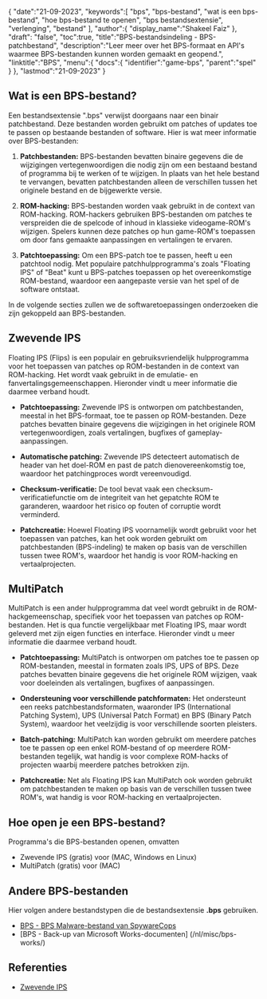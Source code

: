 {
"date":"21-09-2023",
   "keywords":[
"bps",
"bps-bestand",
"wat is een bps-bestand",
"hoe bps-bestand te openen",
"bps bestandsextensie",
"verlenging",
"bestand"
],
   "author":{
"display_name":"Shakeel Faiz"
},
"draft": "false",
"toc":true,
"title":"BPS-bestandsindeling - BPS-patchbestand",
   "description":"Leer meer over het BPS-formaat en API's waarmee BPS-bestanden kunnen worden gemaakt en geopend.",
"linktitle":"BPS",
   "menu":{
      "docs":{
         "identifier":"game-bps",
"parent":"spel"
}
},
"lastmod":"21-09-2023"
}

## Wat is een BPS-bestand?

Een bestandsextensie ".bps" verwijst doorgaans naar een binair patchbestand. Deze bestanden worden gebruikt om patches of updates toe te passen op bestaande bestanden of software. Hier is wat meer informatie over BPS-bestanden:

1. **Patchbestanden:** BPS-bestanden bevatten binaire gegevens die de wijzigingen vertegenwoordigen die nodig zijn om een bestaand bestand of programma bij te werken of te wijzigen. In plaats van het hele bestand te vervangen, bevatten patchbestanden alleen de verschillen tussen het originele bestand en de bijgewerkte versie.

2. **ROM-hacking:** BPS-bestanden worden vaak gebruikt in de context van ROM-hacking. ROM-hackers gebruiken BPS-bestanden om patches te verspreiden die de spelcode of inhoud in klassieke videogame-ROM's wijzigen. Spelers kunnen deze patches op hun game-ROM's toepassen om door fans gemaakte aanpassingen en vertalingen te ervaren.

3. **Patchtoepassing:** Om een BPS-patch toe te passen, heeft u een patchtool nodig. Met populaire patchhulpprogramma's zoals "Floating IPS" of "Beat" kunt u BPS-patches toepassen op het overeenkomstige ROM-bestand, waardoor een aangepaste versie van het spel of de software ontstaat.

In de volgende secties zullen we de softwaretoepassingen onderzoeken die zijn gekoppeld aan BPS-bestanden.

## Zwevende IPS

Floating IPS (Flips) is een populair en gebruiksvriendelijk hulpprogramma voor het toepassen van patches op ROM-bestanden in de context van ROM-hacking. Het wordt vaak gebruikt in de emulatie- en fanvertalingsgemeenschappen. Hieronder vindt u meer informatie die daarmee verband houdt.

- **Patchtoepassing:** Zwevende IPS is ontworpen om patchbestanden, meestal in het BPS-formaat, toe te passen op ROM-bestanden. Deze patches bevatten binaire gegevens die wijzigingen in het originele ROM vertegenwoordigen, zoals vertalingen, bugfixes of gameplay-aanpassingen.

- **Automatische patching:** Zwevende IPS detecteert automatisch de header van het doel-ROM en past de patch dienovereenkomstig toe, waardoor het patchingproces wordt vereenvoudigd.

- **Checksum-verificatie:** De tool bevat vaak een checksum-verificatiefunctie om de integriteit van het gepatchte ROM te garanderen, waardoor het risico op fouten of corruptie wordt verminderd.

- **Patchcreatie:** Hoewel Floating IPS voornamelijk wordt gebruikt voor het toepassen van patches, kan het ook worden gebruikt om patchbestanden (BPS-indeling) te maken op basis van de verschillen tussen twee ROM's, waardoor het handig is voor ROM-hacking en vertaalprojecten.

## MultiPatch

MultiPatch is een ander hulpprogramma dat veel wordt gebruikt in de ROM-hackgemeenschap, specifiek voor het toepassen van patches op ROM-bestanden. Het is qua functie vergelijkbaar met Floating IPS, maar wordt geleverd met zijn eigen functies en interface. Hieronder vindt u meer informatie die daarmee verband houdt.

- **Patchtoepassing:** MultiPatch is ontworpen om patches toe te passen op ROM-bestanden, meestal in formaten zoals IPS, UPS of BPS. Deze patches bevatten binaire gegevens die het originele ROM wijzigen, vaak voor doeleinden als vertalingen, bugfixes of aanpassingen.

- **Ondersteuning voor verschillende patchformaten:** Het ondersteunt een reeks patchbestandsformaten, waaronder IPS (International Patching System), UPS (Universal Patch Format) en BPS (Binary Patch System), waardoor het veelzijdig is voor verschillende soorten pleisters.

- **Batch-patching:** MultiPatch kan worden gebruikt om meerdere patches toe te passen op een enkel ROM-bestand of op meerdere ROM-bestanden tegelijk, wat handig is voor complexe ROM-hacks of projecten waarbij meerdere patches betrokken zijn.

- **Patchcreatie:** Net als Floating IPS kan MultiPatch ook worden gebruikt om patchbestanden te maken op basis van de verschillen tussen twee ROM's, wat handig is voor ROM-hacking en vertaalprojecten.

## Hoe open je een BPS-bestand?

Programma's die BPS-bestanden openen, omvatten

- Zwevende IPS (gratis) voor (MAC, Windows en Linux)
- MultiPatch (gratis) voor (MAC)

## Andere BPS-bestanden

Hier volgen andere bestandstypen die de bestandsextensie **.bps** gebruiken.

- [BPS - BPS Malware-bestand van SpywareCops](/nl/misc/bps-malware/)
- [BPS - Back-up van Microsoft Works-documenten] (/nl/misc/bps-works/)

## Referenties
* [Zwevende IPS](https://www.gamebrew.org/wiki/Floating_IPS)

